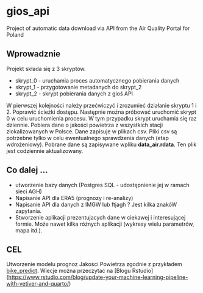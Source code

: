 # gios_api
Project of automatic data download via API from the Air Quality Portal for
Poland


## Wprowadznie

Projekt składa się z 3 skryptów. 

* skrypt_0 - uruchamia proces automatycznego pobierania danych 
* skrypt_1 - przygotowanie metadanych do skrypt_2
* skrypt_2 - skrypt pobierania danych z gioś API 

W pierwszej kolejności należy przećwiczyć i zrozumieć działanie skryptu 1 i 2.
Poprawić ścieżki dostępu. Następnie można próbować uruchomić skrypt 0 w celu
uruchomienia procesu. W tym przypadku skrypt uruchamia się raz dziennie. Pobiera
dane o jakości powietrza z wszystkich stacji zlokalizowanych w Polsce. Dane
zapisuje w plikach csv. Pliki csv są potrzebne tylko w celu ewentualnego
sprawdzenia danych (etap wdrożeniowy). Pobrane dane są zapisywane wpliku
**data_air.rdata**. Ten plik jest codziennie aktualizowany. 

## Co dalej ...

* utworzenie bazy danych (Postgres SQL - udostępnienie jej w ramach sieci AGH)
* Napisanie API dla ERA5 (prognozy i re-analizy)
* Napisanie API dla danych z IMGW lub ftjagh ? Jest kilka znakóW zapytania.
* Stworzenie aplikacji prezentujacych dane w ciekawej i interesującej formie.
Może nawet kilka różnych aplikacji (wykresy wielu parametrów, mapa itd.).


## CEL

Utworzenie modelu prognoz Jakości Powietrza zgodnie z przykładem
[bike_predict](https://github.com/sol-eng/bike_predict). Wiecje można przeczytać
na [Blogu Rstudio] (https://www.rstudio.com/blog/update-your-machine-learning-pipeline-with-vetiver-and-quarto/)



